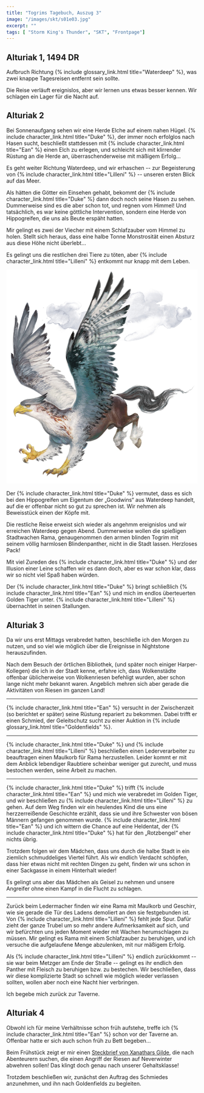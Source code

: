 ```yaml
---
title: "Togrims Tagebuch, Auszug 3"
image: "/images/skt/s01e03.jpg"
excerpt: ""
tags: [ "Storm King's Thunder", "SKT", "Frontpage"]
---
```


## Alturiak 1, 1494 DR

Aufbruch Richtung {% include glossary_link.html title="Waterdeep" %},
was zwei knappe Tagesreisen entfernt sein sollte.

Die Reise verläuft ereignislos, aber wir lernen uns etwas besser kennen. Wir
schlagen ein Lager für die Nacht auf.


## Alturiak 2

Bei Sonnenaufgang sehen wir eine Herde Elche auf einem nahen Hügel. {% include character_link.html title="Duke" %}, der
immer noch erfolglos nach Hasen sucht, beschließt stattdessen mit {% include character_link.html title="Ean" %} einen Elch
zu erlegen, und schleicht sich mit klirrender Rüstung an die Herde an,
überraschenderweise mit mäßigem Erfolg…

Es geht weiter Richtung Waterdeep, und wir erhaschen -- zur Begeisterung von {% include character_link.html title="Lilleni" %} -- unseren ersten Blick auf das Meer.

Als hätten die Götter ein Einsehen gehabt, bekommt der {% include character_link.html title="Duke" %} dann doch noch seine
Hasen zu sehen. Dummerweise sind es die aber schon tot, und regnen vom Himmel!
Und tatsächlich, es war keine göttliche Intervention, sondern eine Herde von
Hippogreifen, die uns als Beute erspäht hatten.

Mir gelingt es zwei der Viecher mit einem Schlafzauber vom Himmel zu holen.
Stellt sich heraus, dass eine halbe Tonne Monstrosität einen Absturz aus diese
Höhe nicht überlebt...

Es gelingt uns die restlichen drei Tiere zu töten, aber {% include character_link.html title="Lilleni" %} entkommt nur
knapp mit dem Leben.

<img src='/images/skt/Hippogriff-5e.png' class="auto" />

Der {% include character_link.html title="Duke" %} vermutet, dass es sich bei den Hippogreifen um Eigentum der „Goodwins“
aus Waterdeep handelt, auf die er offenbar nicht so gut zu sprechen ist. Wir
nehmen als Beweisstück einen der Köpfe mit.

Die restliche Reise erweist sich wieder als angehmm ereignislos und wir erreichen
Waterdeep gegen Abend. Dummerweise wollen die spießigen Stadtwachen Rama,
genaugenommen den armen blinden Togrim mit seinem völlig harmlosen
Blindenpanther, nicht in die Stadt lassen. Herzloses Pack!

Mit viel Zureden des {% include character_link.html title="Duke" %} und der Illusion einer Leine schaffen wir es dann
doch, aber es war schon klar, dass wir so nicht viel Spaß haben würden.

Der {% include character_link.html title="Duke" %} bringt schließlich {% include character_link.html title="Ean" %} und mich im endlos überteuerten Golden Tiger unter. {% include character_link.html title="Lilleni" %} übernachtet in seinen
Stallungen.

## Alturiak 3

Da wir uns erst Mittags verabredet hatten, beschließe ich den Morgen zu nutzen,
und so viel wie möglich über die Ereignisse in Nightstone herauszufinden.

Nach dem Besuch der örtlichen Bibliothek, (und später noch einiger
Harper-Kollegen) die ich in der Stadt kenne, erfahre ich, dass Wolkenstädte
offenbar üblicherweise von Wolkenriesen befehligt wurden, aber schon lange nicht
mehr bekannt waren. Angeblich mehren sich aber gerade die Aktivitäten von Riesen
im ganzen Land!

---

{% include character_link.html title="Ean" %} versucht in der Zwischenzeit (so berichtet er später) seine Rüstung
repariert zu bekommen. Dabei trifft er einen Schmied, der Geleitschutz sucht
zu einer Auktion in {% include glossary_link.html title="Goldenfields" %}.

---

{% include character_link.html title="Duke" %} und {% include character_link.html title="Lilleni" %} beschließen einen Lederverarbeiter zu beauftragen einen
Maulkorb für Rama herzustellen. Leider kommt er mit dem Anblick lebendiger
Raubtiere scheinbar weniger gut zurecht, und muss bestochen werden, seine
Arbeit zu machen.

---

{% include character_link.html title="Duke" %} trifft {% include character_link.html title="Ean" %} und mich wie verabredet im Golden Tiger, und wir beschließen zu
{% include character_link.html title="Lilleni" %} zu gehen. Auf dem Weg finden wir ein heulendes Kind die uns eine
herzzerreißende Geschichte erzählt, dass sie und ihre Schwester von bösen
Männern gefangen genommen wurde. {% include character_link.html title="Ean" %} und ich wittern die Chance auf eine
Heldentat, der {% include character_link.html title="Duke" %} hat für den „Rotzbengel“ eher nichts übrig.

Trotzdem folgen wir dem Mädchen, dass uns durch die halbe Stadt in ein ziemlich
schmuddeliges Viertel führt. Als wir endlich Verdacht schöpfen, dass hier etwas
nicht mit rechten Dingen zu geht, finden wir uns schon in einer Sackgasse in
einem Hinterhalt wieder!

Es gelingt uns aber das Mädchen als Geisel zu nehmen und unsere Angreifer ohne
einen Kampf in die Flucht zu schlagen.

---

Zurück beim Ledermacher finden wir eine Rama mit Maulkorb und Geschirr, wie sie
gerade die Tür des Ladens demoliert an den sie festgebunden ist. Von {% include character_link.html title="Lilleni" %} fehlt jede Spur. Dafür zieht der ganze Trubel um so mehr andere Aufmerksamkeit
auf sich, und wir befürchten uns jeden Moment wieder mit Wachen herumschlagen zu
müssen. Mir gelingt es Rama mit einem Schlafzauber zu beruhigen, und ich
versuche die aufgelaufene Menge abzulenken, mit nur mäßigem Erfolg.

Als {% include character_link.html title="Lilleni" %} endlich zurückkommt -- sie war beim Metzger am Ende der Straße --
gelingt es ihr endlich den Panther mit Fleisch zu beruhigen bzw. zu bestechen. Wir
beschließen, dass wir diese komplizierte Stadt so schnell wie möglich wieder
verlassen sollten, wollen aber noch eine Nacht hier verbringen.

Ich begebe mich zurück zur Taverne.

## Alturiak 4

Obwohl ich für meine Verhältnisse schon früh aufstehe, treffe ich {% include character_link.html title="Ean" %} schon vor
der Taverne an. Offenbar hatte er sich auch schon früh zu Bett begeben...

Beim Frühstück zeigt er mir einen [Steckbrief von Xanathars Gilde](/images/skt/xanathars_brief_giants_bargain.pdf), die
nach Abenteurern suchen, die einen Angriff der Riesen auf Neverwinter abwehren
sollen! Das klingt doch genau nach unserer Gehaltsklasse!

Trotzdem beschließen wir, zunächst den Auftrag des Schmiedes anzunehmen, und ihn
nach Goldenfields zu begleiten.
